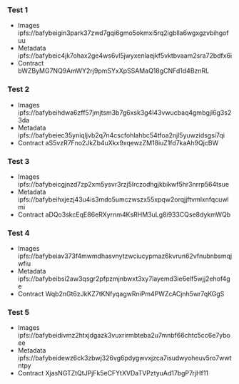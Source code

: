 ### Test 1
* Images ipfs://bafybeigin3park37zwd7gqi6gmo5okmxi5rq2igblla6wgxgzvbihgofuu
* Metadata ipfs://bafybeic4jk7ohax2ge4ws6vl5jwyxenlaejkf5vktbvaam2sra72bdfx6i
* Contract bWZByMG7NQ9AmWY2rj9pmSYxXpSSAMaQ18gCNFd1d4BznRL

### Test 2
* Images ipfs://bafybeihdwa6zff57jmjtsm3b7g6xsk3g4l43vwucbaq4gmbgjl6g3s23da
* Metadata ipfs://bafybeiec35yniqljvb2q7n4cscfohlahbc54tfoa2njl5yuwzidsgsi7qi
* Contract aS5vzR7Fno2JkZb4uXkx9xqewzZM18iuZ1fd7kaAh9QjcBW

### Test 3
* Images ipfs://bafybeicgjnzd7zp2xm5ysvr3rzj5lrczodhgjkbikwf5hr3nrrp564tsue
* Metadata ipfs://bafybeihxjezj43u4is3mdo5umczwszx55xpqw2orqjjftvmlxnfqcuwlmi
* Contract aDQo3skcEqE86eRXyrnm4KsRHM3uLg8i933CQse8dykmWQb

### Test 4
* Images ipfs://bafybeiav373f4mwmdhasvnytzwciucypmaz6kvrun62vfnubnbsmqjwfiu
* Metadata ipfs://bafybeibsi2aw3qsgr2pfpzmjnbwxt3xy7layemd3ie6elf5wjj2ehof4ge
* Contract Wqb2nGt6zJkKZ7tKNfyqagwRniPm4PWZcACjnh5wr7qKGgS

### Test 5
* Images ipfs://bafybeidivmz2htxjdgazk3vuxrirmbteba2u7mnbf66chtc5cc6e7yboee
* Metadata ipfs://bafybeidewz6ck3zbwj326vg6pdygwvxjzca7isudwyoheuv5ro7wwtntpy
* Contract XjasNGTZtQtJPjFk5eCFYtXVDaTVPztyuAd17bgP7rjHf11
